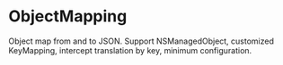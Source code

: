 # ObjectMapping
Object map from and to JSON. Support NSManagedObject, customized KeyMapping, intercept translation by key, minimum configuration.
